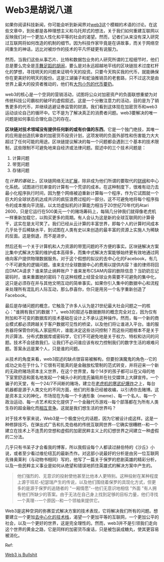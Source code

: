 # Web3是胡说八道

如果你阅读科技新闻，你可能会听到新闻界对[web3](https://techcrunch.com/tag/web3/)这个模糊的术语的讨论。在这些文章中，到处都是各种理想主义和乌托邦式的想法，关于我们如何重建互联网以反映我们对一个更加人性化和平等的社会的渴望。然而，记者们从来没有深入研究过互联网将如何改造的机制的细节。因为科技作家毕竟是在讲故事，而关于网络空间重生的神话，远比对被炒作的技术的平凡怀疑更有说服力。

然而，当我们这些从事芯片、比特和数据包业务的人研究所谓的工程细节时，他们总是要么完全是[手舞足蹈的胡闹](https://www.stephendiehl.com/blog/decentralized-woo.html)，要么是对永远超越地平线的区块链技术过度杠杆化的梦想，寻找明天的问题来证明今天的投资。只要今天购买我的代币，就能确保你在更美好的明天的股份。这是江湖骗子和蛇油推销员的老套路，只不过这次是由世界上最大的投资者推动的，他们有[大包小包的代币要扔](https://www.stephendiehl.com/blog/disconnect.html)。

web3的核心是一个空洞的营销活动，试图将公众对加密资产的负面联想重塑为对传统科技公司霸权的破坏的虚假叙述。这是一个分散注意力的活动，目的是为了销售更多的代币，并继续逃避证券监管的财源。我们看到这体现在加密货币和web3运动谈论自己的循环中。它不是为了解决真正的消费者问题。web3要解决的唯一问题是如何事后合理化自己的存在。

**区块链对技术领域没有提供任何新的或有价值的东西**。它是一个独门绝技，其唯一的应用是创造抗审查的加密货币投资计划，这项发明的负面外部性和伤害能力大大超过了任何可能的用途。区块链提议解决的每一个问题都会遇到三个基本的技术限制，这些限制不可避免地来自经济或法律问题。叙述中的三个技术问题是：

1. 计算问题
2. 带宽问题
3. 存储问题

在*计算的基础*上，区块链网络无法[扩展](https://www.metzdowd.com/pipermail/cryptography/2020-December/036510.html)，除非成为他们所谓的要取代的[财阀](https://en.wikipedia.org/wiki/Proof_of_stake)和中心化系统。试图进行抗审查的计算有一个荒谬的成本。在这种制度下，很难有动力去最小化程序执行时间，因为整个网络被迫重新计算每一个程序，作为它试图就一个巨大的全球状态机达成共识的疯狂浪费过程的一部分。这不可避免地将每个程序指令的成本推向平流层。以太坊虚拟机的计算能力相当于20世纪70年代的Atari 2600，只是它运行在500美元一个的赌场筹码上，每隔几分钟我们就得像老虎机一样重新加载它，以购买更多的周期。有人会认为这是新的全球互联网的计算骨干，这实在是太可笑了。我们已经从云计算的丰富世界，即每个人的计算时间成本几乎处于后稀缺水平，到试图在人类有史以来创造的最丰富的资源上实施人为稀缺的反面。这是倒退，而不是进步。

然后还有一个关于计算机和人力资源的带宽问题的不方便的事实。区块链解决方案比集中式解决方案的维护成本高得多，而集中式解决方案能够始终更有效地通过网络向客户提供物理数据服务。对于这个假想的拟议的去中心化的Facebook，有几个不可避免的逻辑问题。谁来支付全球数据中心的费用以提供内容？谁的律师将回应DMCA请求？谁来禁止纳粹账户？谁来发布CSAM内容的删除信息？当奶奶忘记密码时，谁来重置她的密码？在这种规模上经营全球业务需要不可避免的集中化，这只是必须存在并与其他文明互动的简单事实。如果你引入集中的数据中心和流程来处理所有混乱的人际互动，那么恭喜你，你只是用另一个名字重新创造了Facebook。

最后是存储问题的概念，它触及了许多人认为是21世纪最大社会问题之一的核心："谁拥有我们的数据？"。web3的叙述与数据删除的概念完全对立，因为仅有附加和不可变的数据库的技术基础在设计上不承认这种操作。然而，每一个新的商业模式都必须跨越关于客户数据可见性的桥梁，以及他们将让谁进入平台。谁的服务器将保管你的私人家庭照片，谁能决定这些访问控制？而这些问题根本不是关于共识算法、分布式数据库或密码学，它们不可避免地是关于权力、特权和访问的问题。技术不会拯救我们，让我们不必问谁应该有权力控制我们的数字生活的艰难问题。答案永远是某个人，只是谁的问题。

从技术的角度来看，web3叙述的缺点很容易被解构，但要扮演魔鬼的角色--它的成功之处在于什么？它很有可能真的是金融放松管制的范式转变，并将迎来一个新的无政府赌场资本主义世界，在这个世界里，每个14岁的孩子都可以在父母的地下室里舒适和匿名地发起一个蝇头小利的庞氏骗局并在社交媒体上大肆宣传。一个骗子的天堂，有一个24/7不间断的赌场，建立在[老虎机的寒武纪爆炸](https://www.theatlantic.com/ideas/archive/2021/11/world-our-casino/620791/)之上，每台机器都是源于人类文化的不同方面，他们的形象已经被收编，以引诱你去赌博。这是资本主义的神化，市场现在为每一个卡通形象（meme）、每一个名人、每一个政治运动、每一点艺术和文化提供了一个金融代币游戏--每个部落都在为所有人类生存的超金融化而[相互竞争](https://www.watershed.co.uk/studio/news/2021/12/03/case-against-crypto)。这就是我们想生活的世界吗？

对于技术专家来说，Web3是一个极度分化的话题，因为它被设计成这样。这是一种修辞技巧，在弹出式广告和扎克伯格的传统互联网世界--它确实很糟糕--和一个建立在技术上不连贯的空想和虚假的加密民粹主义上的幻想世界之间建立一种虚假的二分法。

几乎只有书呆子才会看我的博客，所以我假设每个人都读过赫伯特的《沙丘》小说，或者至少看过维伦纽瓦的最新杰作。对这部小说最好的分析是由另一位互联网先锋奥莱利（与动物书相同）写的，他写了一篇关于保罗的悲剧英雄的精彩分析，以及一些民粹主义事业是如何从绝望和错误地抓住英雄式的解决方案中产生的。

> 他们强烈的、无意识的投射使他甚至比他本人更特别。这种投射在某种程度上源于班尼-纪瑟瑞产生的传说，以及他们围绕着保罗的具现化方式，但更多的是源于保罗的追随者的 "一厢情愿"--他们无意识地相信 "外面 "有人拥有他们所缺少的答案。由于无法在自己身上找到足够的目标力量，他们寻找一个真理--一个原因--和一个领袖来提供它。

Web3是这种空洞的弥赛亚式解决方案的技术表现，它将解决我们所有的问题。想要建立一个更加[去中心化的技术栈](https://solid.mit.edu/)，渴望一个更加平等的互联网，一个更加公平的社会，以及一个更好的世界，这是完全理性的。然而，web3并不是引领我们走向这个世界的黄金之路，它是同样的加密货币废话，只是被包装成糖丸，使其更容易被消化。

Ref:

[Web3 is Bullshit](https://www.stephendiehl.com/blog/web3-bullshit.html)